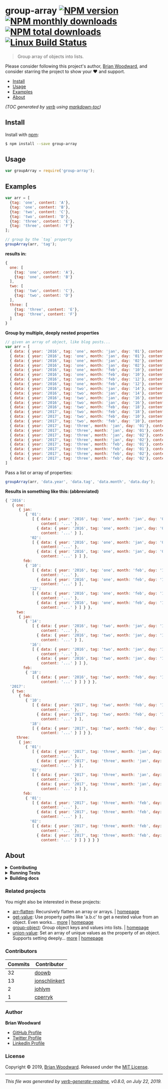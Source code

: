 # group-array [![NPM version](https://img.shields.io/npm/v/group-array.svg?style=flat)](https://www.npmjs.com/package/group-array) [![NPM monthly downloads](https://img.shields.io/npm/dm/group-array.svg?style=flat)](https://npmjs.org/package/group-array) [![NPM total downloads](https://img.shields.io/npm/dt/group-array.svg?style=flat)](https://npmjs.org/package/group-array) [![Linux Build Status](https://img.shields.io/travis/doowb/group-array.svg?style=flat&label=Travis)](https://travis-ci.org/doowb/group-array)

> Group array of objects into lists.

Please consider following this project's author, [Brian Woodward](https://github.com/doowb), and consider starring the project to show your :heart: and support.

- [Install](#install)
- [Usage](#usage)
- [Examples](#examples)
- [About](#about)

_(TOC generated by [verb](https://github.com/verbose/verb) using [markdown-toc](https://github.com/jonschlinkert/markdown-toc))_

## Install

Install with [npm](https://www.npmjs.com/):

```sh
$ npm install --save group-array
```

## Usage

```js
var groupArray = require('group-array');
```

## Examples

```js
var arr = [
  {tag: 'one', content: 'A'},
  {tag: 'one', content: 'B'},
  {tag: 'two', content: 'C'},
  {tag: 'two', content: 'D'},
  {tag: 'three', content: 'E'},
  {tag: 'three', content: 'F'}
];

// group by the `tag` property
groupArray(arr, 'tag');
```

**results in:**

```js
{
  one: [
    {tag: 'one', content: 'A'},
    {tag: 'one', content: 'B'}
  ],
  two: [
    {tag: 'two', content: 'C'},
    {tag: 'two', content: 'D'}
  ],
  three: [
    {tag: 'three', content: 'E'},
    {tag: 'three', content: 'F'}
  ]
}
```

**Group by multiple, deeply nested properties**

```js
// given an array of object, like blog posts...
var arr = [
  { data: { year: '2016', tag: 'one', month: 'jan', day: '01'}, content: '...'},
  { data: { year: '2016', tag: 'one', month: 'jan', day: '01'}, content: '...'},
  { data: { year: '2016', tag: 'one', month: 'jan', day: '02'}, content: '...'},
  { data: { year: '2016', tag: 'one', month: 'jan', day: '02'}, content: '...'},
  { data: { year: '2016', tag: 'one', month: 'feb', day: '10'}, content: '...'},
  { data: { year: '2016', tag: 'one', month: 'feb', day: '10'}, content: '...'},
  { data: { year: '2016', tag: 'one', month: 'feb', day: '12'}, content: '...'},
  { data: { year: '2016', tag: 'one', month: 'feb', day: '12'}, content: '...'},
  { data: { year: '2016', tag: 'two', month: 'jan', day: '14'}, content: '...'},
  { data: { year: '2016', tag: 'two', month: 'jan', day: '14'}, content: '...'},
  { data: { year: '2016', tag: 'two', month: 'jan', day: '16'}, content: '...'},
  { data: { year: '2016', tag: 'two', month: 'jan', day: '16'}, content: '...'},
  { data: { year: '2016', tag: 'two', month: 'feb', day: '18'}, content: '...'},
  { data: { year: '2017', tag: 'two', month: 'feb', day: '18'}, content: '...'},
  { data: { year: '2017', tag: 'two', month: 'feb', day: '10'}, content: '...'},
  { data: { year: '2017', tag: 'two', month: 'feb', day: '10'}, content: '...'},
  { data: { year: '2017', tag: 'three', month: 'jan', day: '01'}, content: '...'},
  { data: { year: '2017', tag: 'three', month: 'jan', day: '01'}, content: '...'},
  { data: { year: '2017', tag: 'three', month: 'jan', day: '02'}, content: '...'},
  { data: { year: '2017', tag: 'three', month: 'jan', day: '02'}, content: '...'},
  { data: { year: '2017', tag: 'three', month: 'feb', day: '01'}, content: '...'},
  { data: { year: '2017', tag: 'three', month: 'feb', day: '01'}, content: '...'},
  { data: { year: '2017', tag: 'three', month: 'feb', day: '02'}, content: '...'},
  { data: { year: '2017', tag: 'three', month: 'feb', day: '02'}, content: '...'}
]
```

Pass a list or array of properties:

```js
groupArray(arr, 'data.year', 'data.tag', 'data.month', 'data.day');
```

**Results in something like this: (abbreviated)**

```js
{ '2016': 
   { one: 
      { jan: 
         { '01': 
            [ { data: { year: '2016', tag: 'one', month: 'jan', day: '01' },
                content: '...' },
              { data: { year: '2016', tag: 'one', month: 'jan', day: '01' },
                content: '...' } ],
           '02': 
            [ { data: { year: '2016', tag: 'one', month: 'jan', day: '02' },
                content: '...' },
              { data: { year: '2016', tag: 'one', month: 'jan', day: '02' },
                content: '...' } ] },
        feb: 
         { '10': 
            [ { data: { year: '2016', tag: 'one', month: 'feb', day: '10' },
                content: '...' },
              { data: { year: '2016', tag: 'one', month: 'feb', day: '10' },
                content: '...' } ],
           '12': 
            [ { data: { year: '2016', tag: 'one', month: 'feb', day: '12' },
                content: '...' },
              { data: { year: '2016', tag: 'one', month: 'feb', day: '12' },
                content: '...' } ] } },
     two: 
      { jan: 
         { '14': 
            [ { data: { year: '2016', tag: 'two', month: 'jan', day: '14' },
                content: '...' },
              { data: { year: '2016', tag: 'two', month: 'jan', day: '14' },
                content: '...' } ],
           '16': 
            [ { data: { year: '2016', tag: 'two', month: 'jan', day: '16' },
                content: '...' },
              { data: { year: '2016', tag: 'two', month: 'jan', day: '16' },
                content: '...' } ] },
        feb: 
         { '18': 
            [ { data: { year: '2016', tag: 'two', month: 'feb', day: '18' },
                content: '...' } ] } } },
  '2017': 
   { two: 
      { feb: 
         { '10': 
            [ { data: { year: '2017', tag: 'two', month: 'feb', day: '10' },
                content: '...' },
              { data: { year: '2017', tag: 'two', month: 'feb', day: '10' },
                content: '...' } ],
           '18': 
            [ { data: { year: '2017', tag: 'two', month: 'feb', day: '18' },
                content: '...' } ] } },
     three: 
      { jan: 
         { '01': 
            [ { data: { year: '2017', tag: 'three', month: 'jan', day: '01' },
                content: '...' },
              { data: { year: '2017', tag: 'three', month: 'jan', day: '01' },
                content: '...' } ],
           '02': 
            [ { data: { year: '2017', tag: 'three', month: 'jan', day: '02' },
                content: '...' },
              { data: { year: '2017', tag: 'three', month: 'jan', day: '02' },
                content: '...' } ] },
        feb: 
         { '01': 
            [ { data: { year: '2017', tag: 'three', month: 'feb', day: '01' },
                content: '...' },
              { data: { year: '2017', tag: 'three', month: 'feb', day: '01' },
                content: '...' } ],
           '02': 
            [ { data: { year: '2017', tag: 'three', month: 'feb', day: '02' },
                content: '...' },
              { data: { year: '2017', tag: 'three', month: 'feb', day: '02' },
                content: '...' } ] } } } }
```

## About

<details>
<summary><strong>Contributing</strong></summary>

Pull requests and stars are always welcome. For bugs and feature requests, [please create an issue](../../issues/new).

</details>

<details>
<summary><strong>Running Tests</strong></summary>

Running and reviewing unit tests is a great way to get familiarized with a library and its API. You can install dependencies and run tests with the following command:

```sh
$ npm install && npm test
```

</details>

<details>
<summary><strong>Building docs</strong></summary>

_(This project's readme.md is generated by [verb](https://github.com/verbose/verb-generate-readme), please don't edit the readme directly. Any changes to the readme must be made in the [.verb.md](.verb.md) readme template.)_

To generate the readme, run the following command:

```sh
$ npm install -g verbose/verb#dev verb-generate-readme && verb
```

</details>

### Related projects

You might also be interested in these projects:

* [arr-flatten](https://www.npmjs.com/package/arr-flatten): Recursively flatten an array or arrays. | [homepage](https://github.com/jonschlinkert/arr-flatten "Recursively flatten an array or arrays.")
* [get-value](https://www.npmjs.com/package/get-value): Use property paths like 'a.b.c' to get a nested value from an object. Even works… [more](https://github.com/jonschlinkert/get-value) | [homepage](https://github.com/jonschlinkert/get-value "Use property paths like 'a.b.c' to get a nested value from an object. Even works when keys have dots in them (no other dot-prop library can do this!).")
* [group-object](https://www.npmjs.com/package/group-object): Group object keys and values into lists. | [homepage](https://github.com/doowb/group-object "Group object keys and values into lists.")
* [union-value](https://www.npmjs.com/package/union-value): Set an array of unique values as the property of an object. Supports setting deeply… [more](https://github.com/jonschlinkert/union-value) | [homepage](https://github.com/jonschlinkert/union-value "Set an array of unique values as the property of an object. Supports setting deeply nested properties using using object-paths/dot notation.")

### Contributors

| **Commits** | **Contributor** |  
| --- | --- |  
| 32 | [doowb](https://github.com/doowb) |  
| 13 | [jonschlinkert](https://github.com/jonschlinkert) |  
| 2  | [johlym](https://github.com/johlym) |  
| 1  | [cperryk](https://github.com/cperryk) |  

### Author

**Brian Woodward**

* [GitHub Profile](https://github.com/doowb)
* [Twitter Profile](https://twitter.com/doowb)
* [LinkedIn Profile](https://linkedin.com/in/woodwardbrian)

### License

Copyright © 2019, [Brian Woodward](https://github.com/doowb).
Released under the [MIT License](LICENSE).

***

_This file was generated by [verb-generate-readme](https://github.com/verbose/verb-generate-readme), v0.8.0, on July 22, 2019._